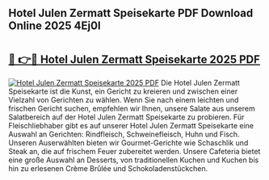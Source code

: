 ## Hotel Julen Zermatt Speisekarte PDF Download Online 2025 4Ej0l

# <h2><a href="http://gcatzvh.nevu.top/?p=Hotel+Julen+Zermatt+Speisekarte">🔗 👉🔴 Hotel Julen Zermatt Speisekarte 2025 PDF</a></h2>

[![Hotel Julen Zermatt Speisekarte 2025 PDF](https://i.imgur.com/dBaPXMq.png)](http://gcatzvh.nevu.top/?p=Hotel+Julen+Zermatt+Speisekarte)
Die Hotel Julen Zermatt Speisekarte ist die Kunst, ein Gericht zu kreieren und zwischen einer Vielzahl von Gerichten zu wählen. Wenn Sie nach einem leichten und frischen Gericht suchen, empfehlen wir Ihnen, unsere Salate aus unserem Salatbereich auf der Hotel Julen Zermatt Speisekarte zu probieren. Für Fleischliebhaber gibt es auf unserer Hotel Julen Zermatt Speisekarte eine Auswahl an Gerichten: Rindfleisch, Schweinefleisch, Huhn und Fisch. Unseren Auserwählten bieten wir Gourmet-Gerichte wie Schaschlik und Steak an, die auf frischem Feuer zubereitet werden. Unsere Cafeteria bietet eine große Auswahl an Desserts, von traditionellen Kuchen und Kuchen bis hin zu erlesenen Crème Brûlée und Schokoladenstückchen.

